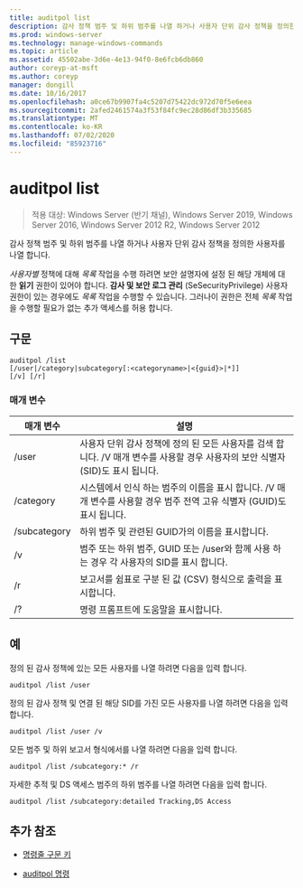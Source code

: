 ```yaml
---
title: auditpol list
description: 감사 정책 범주 및 하위 범주를 나열 하거나 사용자 단위 감사 정책을 정의한 사용자를 나열 하는 auditpol list 명령에 대 한 참조 문서입니다.
ms.prod: windows-server
ms.technology: manage-windows-commands
ms.topic: article
ms.assetid: 45502abe-3d6e-4e13-94f0-8e6fcb6db860
author: coreyp-at-msft
ms.author: coreyp
manager: dongill
ms.date: 10/16/2017
ms.openlocfilehash: a0ce67b9907fa4c5207d75422dc972d70f5e6eea
ms.sourcegitcommit: 2afed2461574a3f53f84fc9ec28d86df3b335685
ms.translationtype: MT
ms.contentlocale: ko-KR
ms.lasthandoff: 07/02/2020
ms.locfileid: "85923716"
---
```

# <a name="auditpol-list"></a>auditpol list

> 적용 대상: Windows Server (반기 채널), Windows Server 2019, Windows Server 2016, Windows Server 2012 R2, Windows Server 2012

감사 정책 범주 및 하위 범주를 나열 하거나 사용자 단위 감사 정책을 정의한 사용자를 나열 합니다.

*사용자별* 정책에 대해 *목록* 작업을 수행 하려면 보안 설명자에 설정 된 해당 개체에 대 한 **읽기** 권한이 있어야 합니다. **감사 및 보안 로그 관리** (SeSecurityPrivilege) 사용자 권한이 있는 경우에도 *목록* 작업을 수행할 수 있습니다. 그러나이 권한은 전체 *목록* 작업을 수행할 필요가 없는 추가 액세스를 허용 합니다.

## <a name="syntax"></a>구문

```
auditpol /list
[/user|/category|subcategory[:<categoryname>|<{guid}>|*]]
[/v] [/r]
```

### <a name="parameters"></a>매개 변수

| 매개 변수 | 설명 |
| ------- | -------- |
| /user | 사용자 단위 감사 정책에 정의 된 모든 사용자를 검색 합니다. /V 매개 변수를 사용할 경우 사용자의 보안 식별자 (SID)도 표시 됩니다. |
| /category | 시스템에서 인식 하는 범주의 이름을 표시 합니다. /V 매개 변수를 사용할 경우 범주 전역 고유 식별자 (GUID)도 표시 됩니다. |
| /subcategory | 하위 범주 및 관련된 GUID가의 이름을 표시합니다. |
| /v | 범주 또는 하위 범주, GUID 또는 /user와 함께 사용 하는 경우 각 사용자의 SID를 표시 합니다. |
| /r | 보고서를 쉼표로 구분 된 값 (CSV) 형식으로 출력을 표시합니다. |
| /? | 명령 프롬프트에 도움말을 표시합니다. |

## <a name="examples"></a>예

정의 된 감사 정책에 있는 모든 사용자를 나열 하려면 다음을 입력 합니다.

```
auditpol /list /user
```

정의 된 감사 정책 및 연결 된 해당 SID를 가진 모든 사용자를 나열 하려면 다음을 입력 합니다.

```
auditpol /list /user /v
```

모든 범주 및 하위 보고서 형식에서를 나열 하려면 다음을 입력 합니다.

```
auditpol /list /subcategory:* /r
```

자세한 추적 및 DS 액세스 범주의 하위 범주를 나열 하려면 다음을 입력 합니다.

```
auditpol /list /subcategory:detailed Tracking,DS Access
```

## <a name="additional-references"></a>추가 참조

- [명령줄 구문 키](command-line-syntax-key.md)

- [auditpol 명령](auditpol.md)
